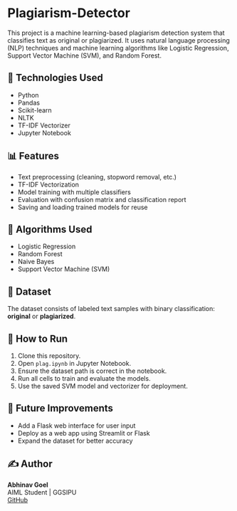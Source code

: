 # Plagiarism-Detector
This project is a machine learning-based plagiarism detection system that classifies text as original or plagiarized. It uses natural language processing (NLP) techniques and machine learning algorithms like Logistic Regression, Support Vector Machine (SVM), and Random Forest.

## 🔧 Technologies Used

- Python
- Pandas
- Scikit-learn
- NLTK
- TF-IDF Vectorizer
- Jupyter Notebook

## 📊 Features

- Text preprocessing (cleaning, stopword removal, etc.)
- TF-IDF Vectorization
- Model training with multiple classifiers
- Evaluation with confusion matrix and classification report
- Saving and loading trained models for reuse

## 🧠 Algorithms Used

- Logistic Regression
- Random Forest
- Naive Bayes
- Support Vector Machine (SVM)

## 📁 Dataset

The dataset consists of labeled text samples with binary classification: **original** or **plagiarized**.

## 🚀 How to Run

1. Clone this repository.
2. Open `plag.ipynb` in Jupyter Notebook.
3. Ensure the dataset path is correct in the notebook.
4. Run all cells to train and evaluate the models.
5. Use the saved SVM model and vectorizer for deployment.

## 📌 Future Improvements

- Add a Flask web interface for user input
- Deploy as a web app using Streamlit or Flask
- Expand the dataset for better accuracy

## ✍️ Author

**Abhinav Goel**  
AIML Student | GGSIPU  
[GitHub](https://github.com/abhinavgoel2005)


